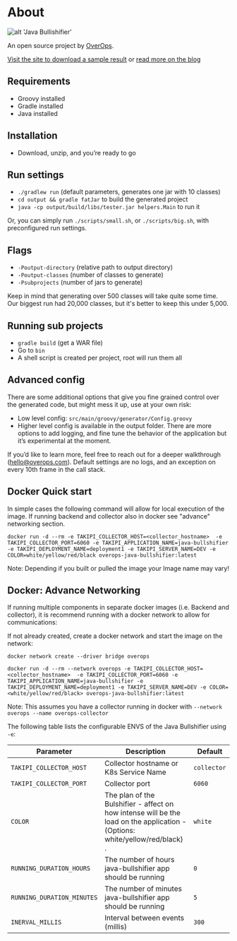 # About

![alt 'Java Bullishifier'](http://blog.takipi.com/wp-content/uploads/2016/11/bullishifier.png)

An open source project by [OverOps](https://www.overops.com).

[Visit the site to download a sample result](https://takipi.github.io/java-bullshifier) or [read more on the blog](http://blog.takipi.com/java-bullshifier-generate-massive-random-code-bases)

## Requirements
* Groovy installed
* Gradle installed
* Java installed


## Installation
* Download, unzip, and you’re ready to go


## Run settings
* `./gradlew run` (default parameters, generates one jar with 10 classes)
* `cd output && gradle fatJar` to build the generated project
* `java -cp output/build/libs/tester.jar helpers.Main` to run it

Or, you can simply run `./scripts/small.sh`, or `./scripts/big.sh`, with preconfigured run settings.


## Flags
* `-Poutput-directory` (relative path to output directory)
* `-Poutput-classes` (number of classes to generate)
* `-Psubprojects` (number of jars to generate)

Keep in mind that generating over 500 classes will take quite some time. Our biggest run had 20,000 classes, but it's better to keep this under 5,000.

## Running sub projects
* `gradle build` (get a WAR file)
* Go to `bin`
* A shell script is created per project, root will run them all


## Advanced config
There are some additional options that give you fine grained control over the generated code, but might mess it up, use at your own risk:
* Low level config: `src/main/groovy/generator/Config.groovy`
* Higher level config is available in the output folder. There are more options to add logging, and fine tune the behavior of the application but it’s experimental at the moment.



If you’d like to learn more, feel free to reach out for a deeper walkthrough (hello@overops.com). Default settings are no logs, and an exception on every 10th frame in the call stack.


## Docker Quick start
In simple cases the following command will allow for local execution of the image. If running backend and collector also in docker see "advance" networking section.

```console
docker run -d --rm -e TAKIPI_COLLECTOR_HOST=<collector_hostname>  -e TAKIPI_COLLECTOR_PORT=6060 -e TAKIPI_APPLICATION_NAME=java-bullshifier -e TAKIPI_DEPLOYMENT_NAME=deployment1 -e TAKIPI_SERVER_NAME=DEV -e COLOR=white/yellow/red/black overops-java-bullshifier:latest
```
Note: Depending if you built or pulled the image your Image name may vary! 

## Docker: Advance Networking
If running multiple components in separate docker images (i.e. Backend and collector), it is recommend running with a docker network to allow for communications:

If not already created, create a docker network and start the image on the network:

```console
docker network create --driver bridge overops

docker run -d --rm --network overops -e TAKIPI_COLLECTOR_HOST=<collector_hostname>  -e TAKIPI_COLLECTOR_PORT=6060 -e TAKIPI_APPLICATION_NAME=java-bullshifier -e TAKIPI_DEPLOYMENT_NAME=deployment1 -e TAKIPI_SERVER_NAME=DEV -e COLOR=<white/yellow/red/black> overops-java-bullshifier:latest
```
Note: This assumes you have a collector running in docker with `--network overops --name overops-collector`

The following table lists the configurable ENVS of the Java Bullshifier using `-e`:

| Parameter                                    | Description                                                                                  | Default                           |
| -------------------------------------------- | -------------------------------------------------------------------------------------------- | ----------------------------------|
| `TAKIPI_COLLECTOR_HOST`                      | Collector hostname or K8s Service Name                                                       | `collector`                             |
| `TAKIPI_COLLECTOR_PORT`                      | Collector port                                                                               | `6060`                            |
| `COLOR`                              | The plan of the Bulshifier - affect on how intense will be the load on the application - (Options: white/yellow/red/black) .     | `white`                              |
| `RUNNING_DURATION_HOURS`           | The number of hours java-bullshifier app should be running                                   | `0`                               |
| `RUNNING_DURATION_MINUTES`         | The number of minutes java-bullshifier app should be running                                 | `5`                               |
| `INERVAL_MILLIS`         |  Interval between events (millis)                                 | `300`                               |

